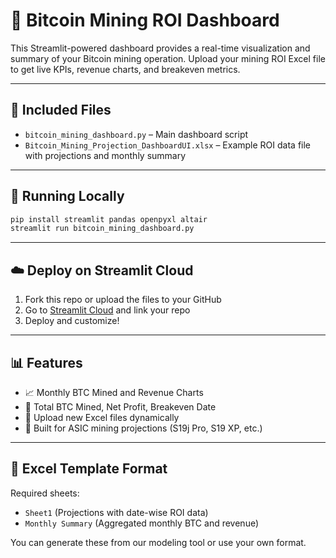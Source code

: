 
# 🧮 Bitcoin Mining ROI Dashboard

This Streamlit-powered dashboard provides a real-time visualization and summary of your Bitcoin mining operation. Upload your mining ROI Excel file to get live KPIs, revenue charts, and breakeven metrics.

---

## 📁 Included Files

- `bitcoin_mining_dashboard.py` – Main dashboard script
- `Bitcoin_Mining_Projection_DashboardUI.xlsx` – Example ROI data file with projections and monthly summary

---

## 🚀 Running Locally

```bash
pip install streamlit pandas openpyxl altair
streamlit run bitcoin_mining_dashboard.py
```

---

## ☁️ Deploy on Streamlit Cloud

1. Fork this repo or upload the files to your GitHub
2. Go to [Streamlit Cloud](https://streamlit.io/cloud) and link your repo
3. Deploy and customize!

---

## 📊 Features

- 📈 Monthly BTC Mined and Revenue Charts
- 🔑 Total BTC Mined, Net Profit, Breakeven Date
- 🔄 Upload new Excel files dynamically
- 💸 Built for ASIC mining projections (S19j Pro, S19 XP, etc.)

---

## 📎 Excel Template Format

Required sheets:
- `Sheet1` (Projections with date-wise ROI data)
- `Monthly Summary` (Aggregated monthly BTC and revenue)

You can generate these from our modeling tool or use your own format.
